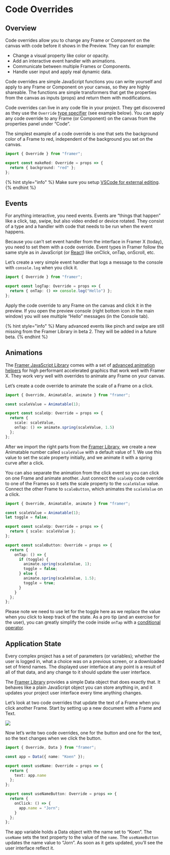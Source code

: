 # Code Overrides

## Overview

Code overrides allow you to change any Frame or Component on the canvas with code before it shows in the Preview. They can for example:

* Change a visual property like color or opacity.
* Add an interactive event handler with animations.
* Communicate between multiple Frames or Components.
* Handle user input and apply real dynamic data.

Code overrides are simple JavaScript functions you can write yourself and apply to any Frame or Component on your canvas, so they are highly shareable. The functions are simple transformers that get the properties from the canvas as inputs \(props\) and return them with modifications.

Code overrides can live in any code file in your project. They get discovered as they use the `Override` [type specifier](https://www.typescriptlang.org/docs/handbook/basic-types.html) \(see example below\). You can apply any code override to any Frame \(or Component\) on the canvas from the properties panel under “Code”.

The simplest example of a code override is one that sets the background color of a Frame to red, independent of the background you set on the canvas.

```typescript
import { Override } from "framer";

export const makeRed: Override = props => {
  return { background: "red" };
};
```

{% hint style="info" %}
Make sure you setup [VSCode for external editing](https://framer.gitbook.io/framer/code#editor-setup).
{% endhint %}

## Events

For anything interactive, you need events. Events are “things that happen” like a click, tap, swipe, but also video ended or device rotated. They consist of a type and a handler with code that needs to be run when the event happens.

Because you can’t set event handler from the interface in Framer X \(today\), you need to set them with a code override. Event types in Framer follow the same style as in JavaScript \(or [React](https://reactjs.org/docs/events.html#supported-events)\) like onClick, onTap, onScroll, etc.

Let’s create a very simple event handler that logs a message to the console with `console.log` when you click it.

```typescript
import { Override } from "framer";

export const logTap: Override = props => {
  return { onTap: () => console.log("Hello") };
};
```

Apply the code override to any Frame on the canvas and click it in the preview. If you open the preview console \(right bottom icon in the main window\) you will see multiple “Hello” messages \(in the Console tab\).

{% hint style="info" %}
Many advanced events like pinch and swipe are still missing from the Framer Library in beta 2. They will be added in a future beta.
{% endhint %}

## Animations

The [Framer JavaScript Library](https://github.com/framer/FramerXDocs/tree/e9c19e1403355da70729ff164d02f89dcc6baaf3/code/framer.js) comes with a set of [advanced animation helpers](framer.js/animation.md) for high performant accelerated graphics that work well with Framer X. They work very well with overrides to animate any Frame on your canvas.

Let’s create a code override to animate the scale of a Frame on a click.

```typescript
import { Override, Animatable, animate } from "framer";

const scaleValue = Animatable(1);

export const scaleUp: Override = props => {
  return {
    scale: scaleValue,
    onTap: () => animate.spring(scaleValue, 1.5)
  };
};
```

After we import the right parts from the [Framer Library](https://github.com/framer/FramerXDocs/tree/e9c19e1403355da70729ff164d02f89dcc6baaf3/code/framer.js), we create a new Animatable number called `scaleValue` with a default value of 1. We use this value to set the scale property initially, and we animate it with a spring curve after a click.

You can also separate the animation from the click event so you can click on one Frame and animate another. Just connect the `scaleUp` code override to one of the Frames so it sets the scale property to the `scaleValue` value. Connect the other Frame to `scaleButton`, which animates the `scaleValue` on a click.

```typescript
import { Override, Animatable, animate } from "framer";

const scaleValue = Animatable(1);
let toggle = false;

export const scaleUp: Override = props => {
  return { scale: scaleValue };
};

export const scaleButton: Override = props => {
  return {
    onTap: () => {
      if (toggle) {
        animate.spring(scaleValue, 1);
        toggle = false;
      } else {
        animate.spring(scaleValue, 1.5);
        toggle = true;
      }
    }
  };
};
```

Please note we need to use let for the toggle here as we replace the value when you click to keep track of the state. As a pro tip \(and an exercise for the user\), you can greatly simplify the code inside `onTap` with a [conditional operator](https://stackoverflow.com/questions/6259982/how-do-you-use-the-conditional-operator-in-javascript).

## Application State

Every complex project has a set of parameters \(or variables\); whether the user is logged in, what a choice was on a previous screen, or a downloaded set of friend names. The displayed user interface at any point is a result of all of that data, and any change to it should update the user interface.  
  
The [Framer Library](framer.js/) provides a simple Data object that does exactly that. It behaves like a plain JavaScript object you can store anything in, and it updates your project user interface every time anything changes.  
  
Let’s look at two code overrides that update the text of a Frame when you click another Frame. Start by setting up a new document with a Frame and Text.

![](https://d2mxuefqeaa7sj.cloudfront.net/s_163220D9C0E803228842F5F3CA6BABB8C8965572CBECA3832DE533848A871A26_1534852249638_image.png)

Now let’s write two code overrides, one for the button and one for the text, so the text changes when we click the button.

```typescript
import { Override, Data } from "framer";

const app = Data({ name: "Koen" });

export const useName: Override = props => {
  return {
    text: app.name
  };
};

export const useNameButton: Override = props => {
  return {
    onClick: () => {
      app.name = "Jorn";
    }
  };
};

```

The app variable holds a Data object with the name set to “Koen”. The `useName` sets the text property to the value of the `name`. The `useNameButton` updates the name value to “Jorn”. As soon as it gets updated, you’ll see the user interface reflect it.